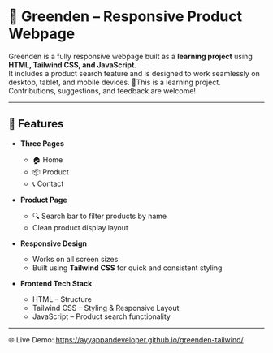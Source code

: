 # 🌿 Greenden – Responsive Product Webpage

Greenden is a fully responsive webpage built as a **learning project** using **HTML, Tailwind CSS, and JavaScript**.  
It includes a product search feature and is designed to work seamlessly on desktop, tablet, and mobile devices.
📌This is a learning project. Contributions, suggestions, and feedback are welcome!

---

## 📌 Features

- **Three Pages**
  - 🏠 Home  
  - 📦 Product  
  - 📞 Contact  

- **Product Page**
  - 🔍 Search bar to filter products by name  
  - Clean product display layout  

- **Responsive Design**
  - Works on all screen sizes  
  - Built using **Tailwind CSS** for quick and consistent styling  

- **Frontend Tech Stack**
  - HTML – Structure  
  - Tailwind CSS – Styling & Responsive Layout  
  - JavaScript – Product search functionality  

---

🌐 Live Demo: https://ayyappandeveloper.github.io/greenden-tailwind/



